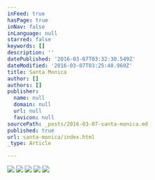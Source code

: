 ```yaml
---
inFeed: true
hasPage: true
inNav: false
inLanguage: null
starred: false
keywords: []
description: ''
datePublished: '2016-03-07T03:32:30.549Z'
dateModified: '2016-03-07T03:25:48.960Z'
title: Santa Monica
author: []
authors: []
publisher:
  name: null
  domain: null
  url: null
  favicon: null
sourcePath: _posts/2016-03-07-santa-monica.md
published: true
url: santa-monica/index.html
_type: Article

---
```

![](https://the-grid-user-content.s3-us-west-2.amazonaws.com/0ad1cff9-8b25-48df-b234-91fdd439ae90.jpg)
![](https://the-grid-user-content.s3-us-west-2.amazonaws.com/506af43f-50b0-46de-9b28-bf51ed39232c.jpg)
![](https://the-grid-user-content.s3-us-west-2.amazonaws.com/e5964a1b-5cac-4f47-9c3d-ec363dea26fe.jpg)
![](https://the-grid-user-content.s3-us-west-2.amazonaws.com/34f8333f-34b8-491c-855a-7f3b8ad7310a.jpg)
![](https://the-grid-user-content.s3-us-west-2.amazonaws.com/f8a40761-94b9-4f6e-895e-bc24abed7ba9.jpg)